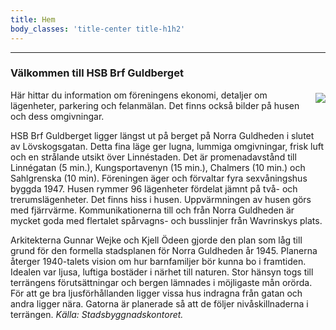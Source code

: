 ```yaml
---
title: Hem
body_classes: 'title-center title-h1h2'
---
```

--------------------------

### Välkommen till HSB Brf Guldberget

<img style="float:right; margin:5px 0 5px 15px; max-width: 45%;" src="../user/pages/01.home/Home_03.jpg">
Här hittar du information om föreningens ekonomi, detaljer om lägenheter, parkering och felanmälan. Det finns också bilder på husen och dess omgivningar.

HSB Brf Guldberget ligger längst ut på berget på Norra Guldheden i slutet av Lövskogsgatan. Detta fina läge ger lugna, lummiga omgivningar, frisk luft och en strålande utsikt över Linnéstaden. Det är promenadavstånd till Linnégatan (5 min.), Kungsportavenyn (15 min.), Chalmers (10 min.) och Sahlgrenska (10 min). Föreningen äger och förvaltar fyra sexvåningshus byggda 1947. Husen rymmer 96 lägenheter fördelat jämnt på två- och trerumslägenheter. Det finns hiss i husen. Uppvärmningen av husen görs med fjärrvärme. Kommunikationerna till och från Norra Guldheden är mycket goda med flertalet spårvagns- och busslinjer från Wavrinskys plats.

Arkitekterna Gunnar Wejke och Kjell Ödeen gjorde den plan som låg till grund för den formella stadsplanen för Norra Guldheden år 1945. Planerna återger 1940-talets vision om hur barnfamiljer bör kunna bo i framtiden. Idealen var ljusa, luftiga bostäder i närhet till naturen. Stor hänsyn togs till terrängens förutsättningar och bergen lämnades i möjligaste mån orörda. För att ge bra ljusförhållanden ligger vissa hus indragna från gatan och andra ligger nära. Gatorna är planerade så att de följer nivåskillnaderna i terrängen. _Källa: Stadsbyggnadskontoret._